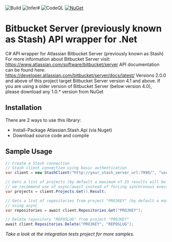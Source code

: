 ![Build](https://github.com/jlouros/StashApiCSharp/workflows/Build/badge.svg) ![Infer#](https://github.com/jlouros/StashApiCSharp/workflows/Infer%23/badge.svg) ![CodeQL](https://github.com/jlouros/StashApiCSharp/workflows/CodeQL/badge.svg) [![NuGet](https://img.shields.io/nuget/v/Atlassian.Stash.Api.svg)](https://www.nuget.org/packages/Atlassian.Stash.Api/)

# Bitbucket Server (previously known as Stash) API wrapper for .Net

C# API wrapper for Atlassian Bitbucket Server (previously known as Stash)
For more information about Bitbucket Server visit: https://www.atlassian.com/software/bitbucket/server
API documentation can be found here: https://developer.atlassian.com/bitbucket/server/docs/latest/
Versions 2.0.0 and above of this project target Bitbucket Server version 4.1 and above.
If you are using a older version of Bitbucket Server (below version 4.0), please download any 1.0.* version from NuGet

## Installation

There are 2 ways to use this library:

* Install-Package Atlassian.Stash.Api (via Nuget)
* Download source code and compile

## Sample Usage
```csharp
// Create a Stash connection
// Stash client connection using basic authentication
var client = new StashClient("http://your_stash_server_url:7990/", "username", "password");

// Gets a list of projects (by default a maximum of 25 results will be return)
// we recommend use of async/await instead of forcing synchronous execution
var projects = client.Projects.Get().Result;

// Gets a list of repositories from project "PROJKEY" (by default a maximum of 25 results will be return)
// using async
var repositories = await client.Repositories.Get("PROJKEY");

// Delete repository "REPOSLUG" from project "PROJKEY"
await client.Repositories.Delete("PROJKEY", "REPOSLUG");
```

*Take a look at the integration tests project for more samples.*
